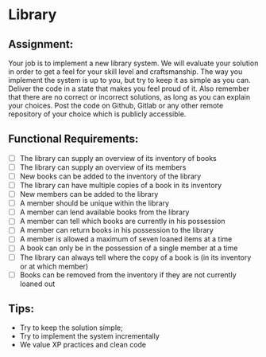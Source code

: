 # Library

## Assignment: 

Your job is to implement a new library system. We will evaluate your solution in order to get a feel for your skill level and craftsmanship. The way you implement the system is up to you, but try to keep it as simple as you can. Deliver the code in a state that makes you feel proud of it. Also remember that there are no correct or incorrect solutions, as long as you can explain your choices. Post the code on Github, Gitlab or any other remote repository of your choice which is publicly accessible.

## Functional Requirements:
- [ ] The library can supply an overview of its inventory of books
- [ ] The library can supply an overview of its members
- [ ] New books can be added to the inventory of the library
- [ ] The library can have multiple copies of a book in its inventory
- [ ] New members can be added to the library
- [ ] A member should be unique within the library
- [ ] A member can lend available books from the library
- [ ] A member can tell which books are currently in his possession
- [ ] A member can return books in his possession to the library
- [ ] A member is allowed a maximum of seven loaned items at a time
- [ ] A book can only be in the possession of a single member at a time
- [ ] The library can always tell where the copy of a book is (in its inventory or at which member)
- [ ] Books can be removed from the inventory if they are not currently loaned out

## Tips:
* Try to keep the solution simple;
* Try to implement the system incrementally
* We value XP practices and clean code

